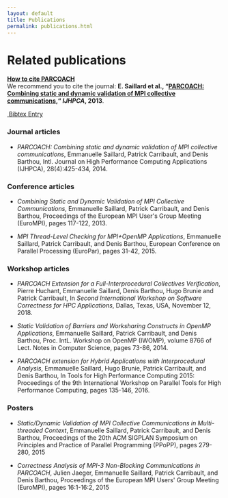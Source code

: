 ```yaml
---
layout: default
title: Publications
permalink: publications.html
---
```


<div class="mb-4"></div>
<h1 class="display-4">Related publications</h1>
<div class="alert alert-info" role="alert">
  <strong><u>How to cite PARCOACH</u></strong><br/>
  We recommend you to cite the journal: <strong>E. Saillard et al., “<a href="https://hal.inria.fr/hal-01078762" target="_blank" onclick="return trackOutboundLink('https://hal.inria.fr/hal-01078762');">PARCOACH: Combining static and dynamic validation of MPI collective communications</a>,“ <i>IJHPCA</i>, 2013</strong>.<br/>
 
  <a class="btn btn-primary" href="resources/bibtex/Saillard2013a.bib" role="button" style="margin-top:5px" target="_blank" onclick="return trackOutboundLink('resources/bibtex/Saillard2013a.bib');"><i class="fas fa-cloud-download-alt fa-lg" aria-hidden="true">&nbsp;</i>Bibtex Entry</a>
</div>


### Journal articles

* *PARCOACH: Combining static and dynamic validation of MPI collective communications*, Emmanuelle Saillard, Patrick Carribault, and Denis Barthou, Intl. Journal on High Performance Computing Applications (IJHPCA), 28(4):425-434, 2014. 
<a title="Web link" href="https://hal.inria.fr/hal-01078762" target="_blank" onclick="return trackOutboundLink('https://hal.inria.fr/hal-01078762');"><i class="fa fa-globe" aria-hidden="true"></i></a>&nbsp;
<a title="Article"  href="https://hal.inria.fr/hal-01078762/document" target="_blank" onclick="return trackOutboundLink('https://hal.inria.fr/hal-01078762/document');"><i class="fas fa-file-pdf" aria-hidden="true"></i></a>


### Conference articles

* *Combining Static and Dynamic Validation of MPI Collective Communications*, Emmanuelle Saillard, Patrick Carribault, and Denis Barthou, Proceedings of the European MPI User's Group Meeting (EuroMPI), pages 117-122, 2013. 
<a title="Web link" href="https://hal.inria.fr/hal-00920901" target="_blank" onclick="return trackOutboundLink('https://hal.inria.fr/hal-00920901');"><i class="fa fa-globe" aria-hidden="true"></i></a>&nbsp;
<a title="Article"  href="https://hal.inria.fr/hal-00920901/document" target="_blank" onclick="return trackOutboundLink('https://hal.inria.fr/hal-00920901/document');"><i class="fas fa-file-pdf" aria-hidden="true"></i></a>

* *MPI Thread-Level Checking for MPI+OpenMP Applications*, Emmanuelle Saillard, Patrick Carribault, and Denis Barthou, European Conference on Parallel Processing (EuroPar), pages 31-42, 2015. 
<a title="Web link" href="https://hal.inria.fr/hal-01199718" target="_blank" onclick="return trackOutboundLink('https://hal.inria.fr/hal-01199718');"><i class="fa fa-globe" aria-hidden="true"></i></a>&nbsp;
<a title="Article"  href="https://hal.inria.fr/hal-01199718/document" target="_blank" onclick="return trackOutboundLink('https://hal.inria.fr/hal-01199718/document');"><i class="fas fa-file-pdf" aria-hidden="true"></i></a>

### Workshop articles

* *PARCOACH Extension for a Full-Interprocedural Collectives Verification*, Pierre Huchant, Emmanuelle Saillard, Denis Barthou, Hugo Brunie and Patrick Carribault, In _Second International Workshop on Software Correctness for HPC Applications_, Dallas, Texas, USA, November 12, 2018. 
<a title="Web link" href="https://hal.inria.fr/hal-01937316" target="_blank" onclick="return trackOutboundLink('https://hal.inria.fr/hal-01937316');"><i class="fa fa-globe" aria-hidden="true"></i></a>&nbsp;
<a title="Article"  href="https://hal.inria.fr/hal-01937316/file/correctness_2018.pdf" target="_blank" onclick="return trackOutboundLink('https://hal.inria.fr/hal-01937316/file/correctness_2018.pdf');"><i class="fas fa-file-pdf" aria-hidden="true"></i></a>

* *Static Validation of Barriers and Worksharing Constructs in OpenMP Applications*, Emmanuelle Saillard, Patrick Carribault, and Denis Barthou, Proc. IntL. Workshop on OpenMP (IWOMP), volume 8766 of Lect. Notes in Computer Science, pages 73-86, 2014. 
<a title="Web link" href="https://hal.inria.fr/hal-01078759" target="_blank" onclick="return trackOutboundLink('https://hal.inria.fr/hal-01078759');"><i class="fa fa-globe" aria-hidden="true"></i></a>&nbsp;
<a title="Article"  href="https://hal.inria.fr/hal-01078759/document" target="_blank" onclick="return trackOutboundLink('https://hal.inria.fr/hal-01078759/document');"><i class="fas fa-file-pdf" aria-hidden="true"></i></a>

* *PARCOACH extension for Hybrid Applications with Interprocedural Analysis*, Emmanuelle Saillard, Hugo Brunie, Patrick Carribault, and Denis Barthou, In Tools for High Performance Computing 2015: Proceedings of the 9th International Workshop on Parallel Tools for High Performance Computing, pages 135-146, 2016. 
<a title="Web link" href="https://hal.inria.fr/hal-01420655" target="_blank" onclick="return trackOutboundLink('https://hal.inria.fr/hal-01420655');"><i class="fa fa-globe" aria-hidden="true"></i></a>&nbsp;
<a title="Article"  href="https://hal.inria.fr/hal-01420655/document" target="_blank" onclick="return trackOutboundLink('https://hal.inria.fr/hal-01420655/document');"><i class="fas fa-file-pdf" aria-hidden="true"></i></a>

### Posters

* *Static/Dynamic Validation of MPI Collective Communications in Multi-threaded Context*, Emmanuelle Saillard, Patrick Carribault, and Denis Barthou, Proceedings of the 20th ACM SIGPLAN Symposium on Principles and Practice of Parallel Programming (PPoPP), pages 279-280, 2015

* *Correctness Analysis of MPI-3 Non-Blocking Communications in PARCOACH*, Julien Jaeger, Emmanuelle Saillard, Patrick Carribault, and Denis Barthou, Proceedings of the European MPI Users' Group Meeting (EuroMPI), pages 16:1-16:2, 2015


